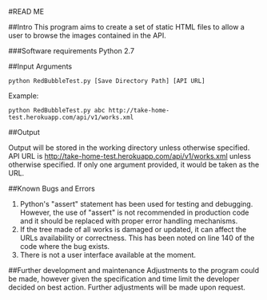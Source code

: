 #READ ME

##Intro
This program aims to create a set of static HTML files to allow a user to browse the images contained in the API. 

###Software requirements
Python 2.7

##Input Arguments

`python RedBubbleTest.py [Save Directory Path] [API URL]`

Example:

`python RedBubbleTest.py abc http://take-home-test.herokuapp.com/api/v1/works.xml`

##Output

Output will be stored in the working directory unless otherwise specified. API URL is <a>http://take-home-test.herokuapp.com/api/v1/works.xml</a> unless otherwise specified. If only one argument provided, it would be taken as the URL. 

##Known Bugs and Errors

1. Python's "assert" statement has been used for testing and debugging. However, the use of "assert" is not recommended in production code and it should be replaced with proper error handling mechanisms. 
2. If the tree made of all works is damaged or updated, it can affect the URLs availability or correctness. This has been noted on line 140 of the code where the bug exists.
3. There is not a user interface available at the moment.


##Further development and maintenance
Adjustments to the program could be made, however given the specification and time limit the developer decided on best action. Further adjustments will be made upon request. 
